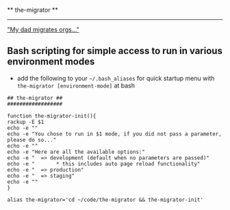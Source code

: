 ** the-migrator **
******************

  ["My dad migrates orgs..."](http://www.youtube.com/watch?v=nP2xnAMQ3HM)

## Bash scripting for simple access to run in various environment modes

- add the following to your `~/.bash_aliases` for quick startup menu with ```the-migrator [environment-mode]``` at bash

```
## the-migrator ##
##################

function the-migrator-init(){
rackup -E $1
echo -e ""
echo -e "You chose to run in $1 mode, if you did not pass a parameter, please do so..."
echo -e ""
echo -e "Here are all the available options:"
echo -e "  => development (default when no parameters are passed)"
echo -e "       * this includes auto page reload functionality"
echo -e "  => production"
echo -e "  => staging"
echo -e ""
}

alias the-migrator='cd ~/code/the-migrator && the-migrator-init'
```